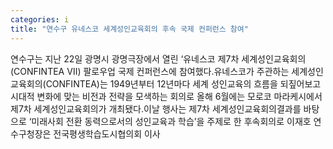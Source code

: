 ```yaml
---
categories: i
title: "연수구 유네스코 세계성인교육회의 후속 국제 컨퍼런스 참여"
---
```

연수구는 지난 22일 광명시 광명극장에서 열린 ‘유네스코 제7차 세계성인교육회의(CONFINTEA Ⅶ) 팔로우업 국제 컨퍼런스에 참여했다.유네스코가 주관하는 세계성인교육회의(CONFINTEA)는 1949년부터 12년마다 세계 성인교육의 흐름을 되짚어보고 시대적 변화에 맞는 비전과 전략을 모색하는 회의로 올해 6월에는 모로코 마라케시에서 제7차 세계성인교육회의가 개최됐다.이날 행사는 제7차 세계성인교육회의결과를 바탕으로 ‘미래사회 전환 동력으로서의 성인교육과 학습’을 주제로 한 후속회의로 이재호 연수구청장은 전국평생학습도시협의회 이사